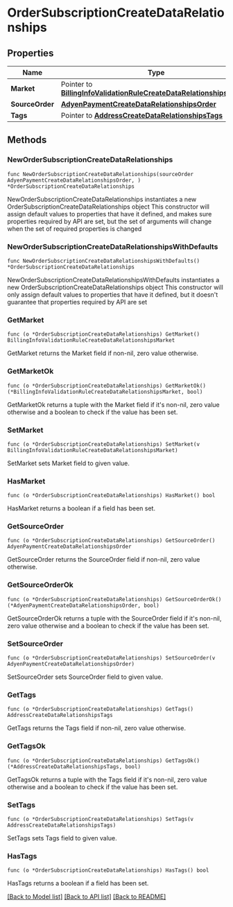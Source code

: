 # OrderSubscriptionCreateDataRelationships

## Properties

Name | Type | Description | Notes
------------ | ------------- | ------------- | -------------
**Market** | Pointer to [**BillingInfoValidationRuleCreateDataRelationshipsMarket**](BillingInfoValidationRuleCreateDataRelationshipsMarket.md) |  | [optional] 
**SourceOrder** | [**AdyenPaymentCreateDataRelationshipsOrder**](AdyenPaymentCreateDataRelationshipsOrder.md) |  | 
**Tags** | Pointer to [**AddressCreateDataRelationshipsTags**](AddressCreateDataRelationshipsTags.md) |  | [optional] 

## Methods

### NewOrderSubscriptionCreateDataRelationships

`func NewOrderSubscriptionCreateDataRelationships(sourceOrder AdyenPaymentCreateDataRelationshipsOrder, ) *OrderSubscriptionCreateDataRelationships`

NewOrderSubscriptionCreateDataRelationships instantiates a new OrderSubscriptionCreateDataRelationships object
This constructor will assign default values to properties that have it defined,
and makes sure properties required by API are set, but the set of arguments
will change when the set of required properties is changed

### NewOrderSubscriptionCreateDataRelationshipsWithDefaults

`func NewOrderSubscriptionCreateDataRelationshipsWithDefaults() *OrderSubscriptionCreateDataRelationships`

NewOrderSubscriptionCreateDataRelationshipsWithDefaults instantiates a new OrderSubscriptionCreateDataRelationships object
This constructor will only assign default values to properties that have it defined,
but it doesn't guarantee that properties required by API are set

### GetMarket

`func (o *OrderSubscriptionCreateDataRelationships) GetMarket() BillingInfoValidationRuleCreateDataRelationshipsMarket`

GetMarket returns the Market field if non-nil, zero value otherwise.

### GetMarketOk

`func (o *OrderSubscriptionCreateDataRelationships) GetMarketOk() (*BillingInfoValidationRuleCreateDataRelationshipsMarket, bool)`

GetMarketOk returns a tuple with the Market field if it's non-nil, zero value otherwise
and a boolean to check if the value has been set.

### SetMarket

`func (o *OrderSubscriptionCreateDataRelationships) SetMarket(v BillingInfoValidationRuleCreateDataRelationshipsMarket)`

SetMarket sets Market field to given value.

### HasMarket

`func (o *OrderSubscriptionCreateDataRelationships) HasMarket() bool`

HasMarket returns a boolean if a field has been set.

### GetSourceOrder

`func (o *OrderSubscriptionCreateDataRelationships) GetSourceOrder() AdyenPaymentCreateDataRelationshipsOrder`

GetSourceOrder returns the SourceOrder field if non-nil, zero value otherwise.

### GetSourceOrderOk

`func (o *OrderSubscriptionCreateDataRelationships) GetSourceOrderOk() (*AdyenPaymentCreateDataRelationshipsOrder, bool)`

GetSourceOrderOk returns a tuple with the SourceOrder field if it's non-nil, zero value otherwise
and a boolean to check if the value has been set.

### SetSourceOrder

`func (o *OrderSubscriptionCreateDataRelationships) SetSourceOrder(v AdyenPaymentCreateDataRelationshipsOrder)`

SetSourceOrder sets SourceOrder field to given value.


### GetTags

`func (o *OrderSubscriptionCreateDataRelationships) GetTags() AddressCreateDataRelationshipsTags`

GetTags returns the Tags field if non-nil, zero value otherwise.

### GetTagsOk

`func (o *OrderSubscriptionCreateDataRelationships) GetTagsOk() (*AddressCreateDataRelationshipsTags, bool)`

GetTagsOk returns a tuple with the Tags field if it's non-nil, zero value otherwise
and a boolean to check if the value has been set.

### SetTags

`func (o *OrderSubscriptionCreateDataRelationships) SetTags(v AddressCreateDataRelationshipsTags)`

SetTags sets Tags field to given value.

### HasTags

`func (o *OrderSubscriptionCreateDataRelationships) HasTags() bool`

HasTags returns a boolean if a field has been set.


[[Back to Model list]](../README.md#documentation-for-models) [[Back to API list]](../README.md#documentation-for-api-endpoints) [[Back to README]](../README.md)


